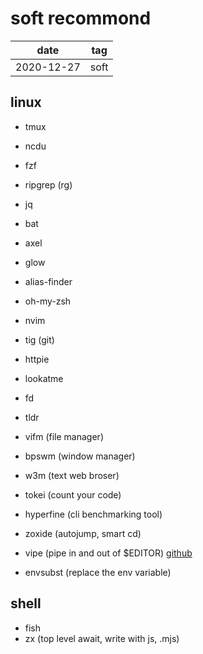 # soft recommond

| date       | tag  |
| ---------- | ---- |
| 2020-12-27 | soft |

## linux

- tmux
- ncdu
- fzf
- ripgrep (rg)
- jq
- bat
- axel
- glow
- alias-finder
- oh-my-zsh
- nvim
- tig (git)
- httpie
- lookatme
- fd
- tldr
- vifm (file manager)
- bpswm (window manager)
- w3m (text web broser)
- tokei (count your code)
- hyperfine (cli benchmarking tool)
- zoxide (autojump, smart cd)

- vipe (pipe in and out of $EDITOR) [github](https://github.com/juliangruber/vipe)
- envsubst (replace the env variable)

## shell

- fish
- zx (top level await, write with js, .mjs)
